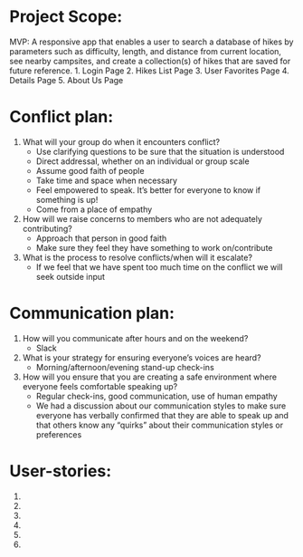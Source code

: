 # Project Scope:

MVP: A responsive app that enables a user to search a database of hikes by parameters such as difficulty, length, and distance from current location, see nearby campsites, and create a collection(s) of hikes that are saved for future reference.
    1. Login Page
    2. Hikes List Page
    3. User Favorites Page
    4. Details Page
    5. About Us Page
# Conflict plan:

1. What will your group do when it encounters conflict?
    - Use clarifying questions to be sure that the situation is understood
    - Direct addressal, whether on an individual or group scale
    - Assume good faith of people
    - Take time and space when necessary
    - Feel empowered to speak. It’s better for everyone to know if something is up!
    - Come from a place of empathy
2. How will we raise concerns to members who are not adequately contributing?
    - Approach that person in good faith
    - Make sure they feel they have something to work on/contribute
3. What is the process to resolve conflicts/when will it escalate?
    - If we feel that we have spent too much time on the conflict we will seek outside input

# Communication plan:

1. How will you communicate after hours and on the weekend?
    - Slack
2. What is your strategy for ensuring everyone’s voices are heard?
    - Morning/afternoon/evening stand-up check-ins
3. How will you ensure that you are creating a safe environment where everyone feels comfortable speaking up?
    - Regular check-ins, good communication, use of human empathy
    - We had a discussion about our communication styles to make sure everyone has verbally confirmed that they are able to speak up and that others know any “quirks” about their communication styles or preferences

# User-stories:

1. 

2. 

3. 

4. 

5. 

6. 